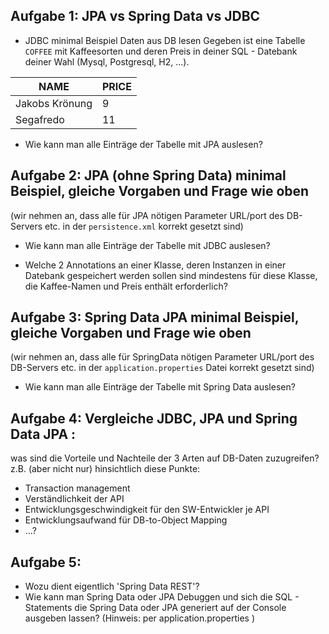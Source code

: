 ## Aufgabe 1: JPA vs Spring Data vs JDBC
- JDBC minimal Beispiel Daten aus DB lesen
Gegeben ist eine Tabelle `COFFEE` mit Kaffeesorten und deren Preis in deiner SQL - Datebank deiner Wahl (Mysql, Postgresql, H2, ...).

| NAME  | PRICE |
| ------------- | ------------- |
| Jakobs Krönung  | 9  |
| Segafredo  | 11  |

- Wie kann man alle Einträge der Tabelle mit JPA auslesen?
## Aufgabe 2: JPA (ohne Spring Data) minimal Beispiel, gleiche Vorgaben und Frage wie oben
(wir nehmen an, dass alle für JPA nötigen Parameter URL/port des DB-Servers etc.  in der `persistence.xml` korrekt gesetzt sind)

- Wie kann man alle Einträge der Tabelle mit JDBC auslesen?

- Welche 2 Annotations an einer Klasse, deren Instanzen in einer Datebank gespeichert werden sollen sind mindestens für diese Klasse, die Kaffee-Namen und Preis enthält erforderlich? 


## Aufgabe 3: Spring Data JPA minimal Beispiel, gleiche Vorgaben und Frage wie oben
(wir nehmen an, dass alle für SpringData nötigen Parameter URL/port des DB-Servers etc.  in der `application.properties`  Datei korrekt gesetzt sind)

- Wie kann man alle Einträge der Tabelle mit Spring Data auslesen?


## Aufgabe 4: Vergleiche JDBC, JPA und Spring Data JPA : 
was sind die Vorteile und Nachteile der 3 Arten auf DB-Daten zuzugreifen? z.B. (aber nicht nur) hinsichtlich diese Punkte:

- Transaction management
- Verständlichkeit der API
- Entwicklungsgeschwindigkeit für den SW-Entwickler je API
- Entwicklungsaufwand für DB-to-Object Mapping
- ...?

## Aufgabe 5:
- Wozu dient  eigentlich 'Spring Data REST'?
- Wie kann man Spring Data oder JPA Debuggen und sich die SQL - Statements die Spring Data oder JPA generiert auf der Console ausgeben lassen? (Hinweis: per application.properties )
